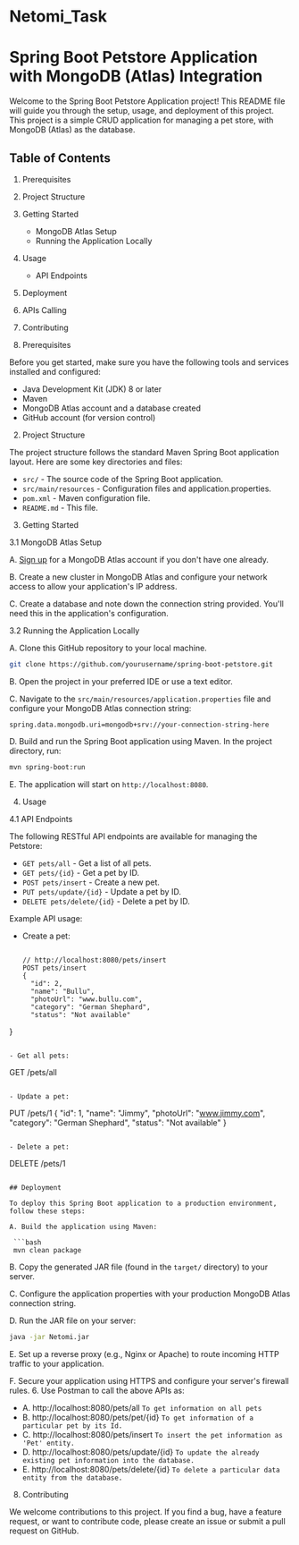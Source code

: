 # Netomi_Task

# Spring Boot Petstore Application with MongoDB (Atlas) Integration

Welcome to the Spring Boot Petstore Application project! This README file will guide you through the setup, usage, and deployment of this project. This project is a simple CRUD application for managing a pet store, with MongoDB (Atlas) as the database.

## Table of Contents
1. Prerequisites
2. Project Structure
3. Getting Started
    - MongoDB Atlas Setup
    - Running the Application Locally
4. Usage
    - API Endpoints
5. Deployment
6. APIs Calling
7. Contributing

1. Prerequisites

Before you get started, make sure you have the following tools and services installed and configured:

- Java Development Kit (JDK) 8 or later
- Maven
- MongoDB Atlas account and a database created
- GitHub account (for version control)

2. Project Structure

The project structure follows the standard Maven Spring Boot application layout. Here are some key directories and files:

- `src/` - The source code of the Spring Boot application.
- `src/main/resources` - Configuration files and application.properties.
- `pom.xml` - Maven configuration file.
- `README.md` - This file.

3. Getting Started

3.1 MongoDB Atlas Setup

A. [Sign up](https://www.mongodb.com/cloud/atlas/register) for a MongoDB Atlas account if you don't have one already.

B. Create a new cluster in MongoDB Atlas and configure your network access to allow your application's IP address.

C. Create a database and note down the connection string provided. You'll need this in the application's configuration.

3.2 Running the Application Locally

A. Clone this GitHub repository to your local machine.

   ```bash
   git clone https://github.com/yourusername/spring-boot-petstore.git
   ```

B. Open the project in your preferred IDE or use a text editor.

C. Navigate to the `src/main/resources/application.properties` file and configure your MongoDB Atlas connection string:

   ```application.properties
   spring.data.mongodb.uri=mongodb+srv://your-connection-string-here
   ```

D. Build and run the Spring Boot application using Maven. In the project directory, run:

   ```bash
   mvn spring-boot:run
   ```

E. The application will start on `http://localhost:8080`.

4. Usage

4.1 API Endpoints

The following RESTful API endpoints are available for managing the Petstore:

- `GET pets/all` - Get a list of all pets.
- `GET pets/{id}` - Get a pet by ID.
- `POST pets/insert` - Create a new pet.
- `PUT pets/update/{id}` - Update a pet by ID.
- `DELETE pets/delete/{id}` - Delete a pet by ID.

Example API usage:

- Create a pet:
  ```

  // http://localhost:8080/pets/insert
  POST pets/insert
  {
    "id": 2,
    "name": "Bullu",
    "photoUrl": "www.bullu.com",
    "category": "German Shephard",
    "status": "Not available"
}
  ```

- Get all pets:
  ```
  GET /pets/all
  ```

- Update a pet:
  ```
  PUT /pets/1
  {
    "id": 1,
    "name": "Jimmy",
    "photoUrl": "www.jimmy.com",
    "category": "German Shephard",
    "status": "Not available"
}
  ```

- Delete a pet:
  ```
  DELETE /pets/1
  ```

## Deployment

To deploy this Spring Boot application to a production environment, follow these steps:

A. Build the application using Maven:

   ```bash
   mvn clean package
   ```

B. Copy the generated JAR file (found in the `target/` directory) to your server.

C. Configure the application properties with your production MongoDB Atlas connection string.

D. Run the JAR file on your server:

   ```bash
   java -jar Netomi.jar
   ```

E. Set up a reverse proxy (e.g., Nginx or Apache) to route incoming HTTP traffic to your application.

F. Secure your application using HTTPS and configure your server's firewall rules.
6. Use Postman to call the above APIs as:

- A. http://localhost:8080/pets/all   `To get information on all pets `
- B. http://localhost:8080/pets/pet/{id}   `To get information of a particular pet by its Id.`
- C. http://localhost:8080/pets/insert    `To insert the pet information as 'Pet' entity.`
- D. http://localhost:8080/pets/update/{id}    `To update the already existing pet information into the database.`
- E. http://localhost:8080/pets/delete/{id}   `To delete a particular data entity from the database.`

8. Contributing

We welcome contributions to this project. If you find a bug, have a feature request, or want to contribute code, please create an issue or submit a pull request on GitHub.
